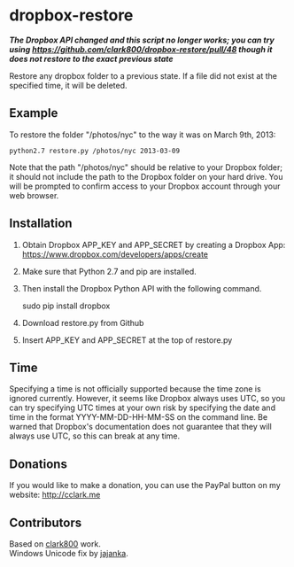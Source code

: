 dropbox-restore
===============

_**The Dropbox API changed and this script no longer works; you can try using https://github.com/clark800/dropbox-restore/pull/48 though it does not restore to the exact previous state**_

Restore any dropbox folder to a previous state. If a file did not exist at the specified time, it will be deleted.

Example
-------
To restore the folder "/photos/nyc" to the way it was on March 9th, 2013:

    python2.7 restore.py /photos/nyc 2013-03-09
    
Note that the path "/photos/nyc" should be relative to your Dropbox folder; it should not include the path to the Dropbox folder on your hard drive. You will be prompted to confirm access to your Dropbox account through your web browser.

Installation
------------
1. Obtain Dropbox APP\_KEY and APP\_SECRET by creating a Dropbox App: https://www.dropbox.com/developers/apps/create
2. Make sure that Python 2.7 and pip are installed. 
3. Then install the Dropbox Python API with the following command.

    sudo pip install dropbox

4. Download restore.py from Github
5. Insert APP\_KEY and APP\_SECRET at the top of restore.py

Time
----
Specifying a time is not officially supported because the time zone is ignored currently. However, it seems like Dropbox always uses UTC, so you can try specifying UTC times at your own risk by specifying the date and time in the format YYYY-MM-DD-HH-MM-SS on the command line. Be warned that Dropbox's documentation does not guarantee that they will always use UTC, so this can break at any time.

Donations
---------
If you would like to make a donation, you can use the PayPal button on my website: http://cclark.me

Contributors
---------
Based on [clark800](https://github.com/clark800) work.  
Windows Unicode fix by [jajanka](https://github.com/jajanka).
